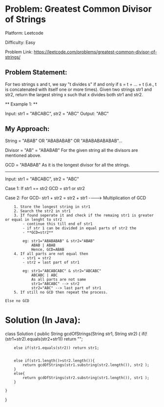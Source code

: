 # Problem: Greatest Common Divisor of Strings

Platform: Leetcode

Difficulty: Easy

Problem Link: https://leetcode.com/problems/greatest-common-divisor-of-strings/

## Problem Statement:

For two strings s and t, we say "t divides s" if and only if s = t + ... + t (i.e., t is concatenated with itself one or more times). Given two strings str1 and str2, return the largest string x such that x divides both str1 and str2.

** Example 1: ** 

Input: str1 = "ABCABC", str2 = "ABC"
Output: "ABC"

## My Approach:

String = "ABAB" OR "ABABABAB" OR "ABABABABABAB"...

Divisor = "AB"
        = "ABABAB"
For the given string all the divisors are mentioned above.

GCD = "ABABAB"
As it is the longest divisor for all the strings.

---
Input: str1 = "ABCABC", str2 = "ABC"

Case 1:
    If str1 == str2
    GCD = str1 or str2

Case 2: 
    For GCD-  str1 + str2 = str2 + str1   ----> Multiplication of GCD

        1. Store the longest string in str1
        2. Search the str2 in str1
        3. If found seperate it and check if the remaing str1 is greater or equal in lenght to str2
            - continue this till end of str1
            - if str 1 can be divided in equal parts of str2 the 
            - **GCD=str2**

            eg: str1="ABABABAB" & str2="ABAB"
                ABAB | ABAB
                Hence, GCD=ABAB
        4. If all parts are not equal then
            - str1 = str2
            - str2 = last part of str1

            eg: str1="ABCABCABC" & str2="ABCABC"
                ABCABC | ABC
                As all parts are not same
                str1="ABCABC" --> str2
                str2="ABC" --> last part of str1
        5. If still no GCD then repeat the process.

    Else no GCD



# Solution (In Java):

class Solution {
    public String gcdOfStrings(String str1, String str2) {
        if(!(str1+str2).equals(str2+str1)) return "";

        else if(str1.equals(str2)) return str1;

        
        else if(str1.length()>str2.length()){
            return gcdOfStrings(str1.substring(str2.length()), str2 );
        }
        else{
            return gcdOfStrings(str2.substring(str1.length()), str1 );
        }
    
    }
}










